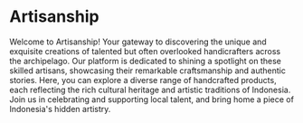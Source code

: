 # Artisanship

Welcome to Artisanship! Your gateway to discovering the unique and exquisite creations of talented but often overlooked handicrafters across the archipelago. Our platform is dedicated to shining a spotlight on these skilled artisans, showcasing their remarkable craftsmanship and authentic stories. Here, you can explore a diverse range of handcrafted products, each reflecting the rich cultural heritage and artistic traditions of Indonesia. Join us in celebrating and supporting local talent, and bring home a piece of Indonesia's hidden artistry.